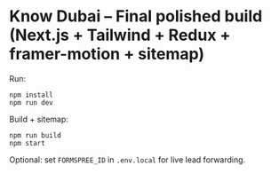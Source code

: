 # Know Dubai – Final polished build (Next.js + Tailwind + Redux + framer-motion + sitemap)

Run:
```
npm install
npm run dev
```
Build + sitemap:
```
npm run build
npm start
```
Optional: set `FORMSPREE_ID` in `.env.local` for live lead forwarding.

